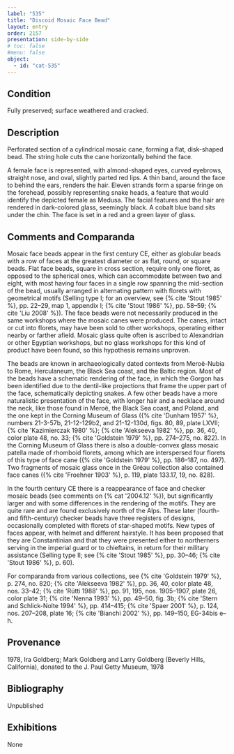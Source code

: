 ```yaml
---
label: "535"
title: "Discoid Mosaic Face Bead"
layout: entry
order: 2157
presentation: side-by-side
# toc: false
#menu: false 
object:
  - id: "cat-535"
---
```


## Condition

Fully preserved; surface weathered and cracked.

## Description

Perforated section of a cylindrical mosaic cane, forming a flat, disk-shaped bead. The string hole cuts the cane horizontally behind the face.

A female face is represented, with almond-shaped eyes, curved eyebrows, straight nose, and oval, slightly parted red lips. A thin band, around the face to behind the ears, renders the hair. Eleven strands form a sparse fringe on the forehead, possibly representing snake heads, a feature that would identify the depicted female as Medusa. The facial features and the hair are rendered in dark-colored glass, seemingly black. A cobalt blue band sits under the chin. The face is set in a red and a green layer of glass.

## Comments and Comparanda

Mosaic face beads appear in the first century CE, either as globular beads with a row of faces at the greatest diameter or as flat, round, or square beads. Flat face beads, square in cross section, require only one floret, as opposed to the spherical ones, which can accommodate between two and eight, with most having four faces in a single row spanning the mid-section of the bead, usually arranged in alternating pattern with florets with geometrical motifs (Selling type I; for an overview, see {% cite 'Stout 1985' %}, pp. 22–29, map 1, appendix I; {% cite 'Stout 1986' %}, pp. 58–59; {% cite 'Liu 2008' %}). The face beads were not necessarily produced in the same workshops where the mosaic canes were produced. The canes, intact or cut into florets, may have been sold to other workshops, operating either nearby or farther afield. Mosaic glass quite often is ascribed to Alexandrian or other Egyptian workshops, but no glass workshops for this kind of product have been found, so this hypothesis remains unproven. 

The beads are known in archaeologically dated contexts from Meroë-Nubia to Rome, Herculaneum, the Black Sea coast, and the Baltic region. Most of the beads have a schematic rendering of the face, in which the Gorgon has been identified due to the dentil-like projections that frame the upper part of the face, schematically depicting snakes. A few other beads have a more naturalistic presentation of the face, with longer hair and a necklace around the neck, like those found in Meroë, the Black Sea coast, and Poland, and the one kept in the Corning Museum of Glass ({% cite 'Dunham 1957' %}, numbers 21-3-57b, 21-12-129b2, and 21-12-130d, figs. 80, 89, plate LXVII; {% cite 'Kazimierczak 1980' %}; {% cite 'Alekseeva 1982' %}, pp. 36, 40, color plate 48, no. 33; {% cite 'Goldstein 1979' %}, pp. 274–275, no. 822). In the Corning Museum of Glass there is also a double-convex glass mosaic patella made of rhomboid florets, among which are interspersed four florets of this type of face cane ({% cite 'Goldstein 1979' %}, pp. 186–187, no. 497). Two fragments of mosaic glass once in the Gréau collection also contained face canes ({% cite 'Froehner 1903' %}, p. 119, plate 133.17, 19, no. 828).

In the fourth century CE there is a reappearance of face and checker mosaic beads (see comments on {% cat '2004.12' %}), but significantly larger and with some differences in the rendering of the motifs. They are quite rare and are found exclusively north of the Alps. These later (fourth- and fifth-century) checker beads have three registers of designs, occasionally completed with florets of star-shaped motifs. New types of faces appear, with helmet and different hairstyle. It has been proposed that they are Constantinian and that they were presented either to northerners serving in the imperial guard or to chieftains, in return for their military assistance (Selling type II; see {% cite 'Stout 1985' %}, pp. 30–46; {% cite 'Stout 1986' %}, p. 60).

For comparanda from various collections, see {% cite 'Goldstein 1979' %}, p. 274, no. 820; {% cite 'Alekseeva 1982' %}, pp. 36, 40, color plate 48, nos. 33–42; {% cite 'Rütti 1988' %}, pp. 91, 195, nos. 1905–1907, plate 26, color plate 31; {% cite 'Nenna 1993' %}, pp. 49–50, fig. 3b; {% cite 'Stern and Schlick-Nolte 1994' %}, pp. 414–415; {% cite 'Spaer 2001' %}, p. 124, nos. 207–208, plate 16; {% cite 'Bianchi 2002' %}, pp. 149–150, EG-34bis e–h.

## Provenance

1978, Ira Goldberg; Mark Goldberg and Larry Goldberg (Beverly Hills, California), donated to the J. Paul Getty Museum, 1978

## Bibliography

Unpublished

## Exhibitions

None